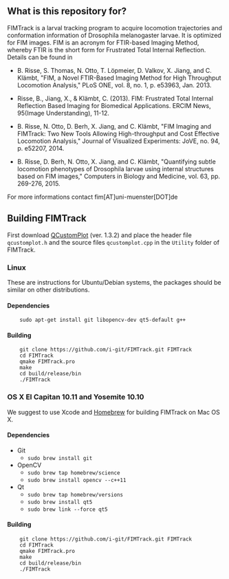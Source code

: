 ## What is this repository for?

FIMTrack is a larval tracking program to acquire locomotion trajectories
and conformation information of Drosophila melanogaster larvae. It is
optimized for FIM images. FIM is an acronym for FTIR-based Imaging Method,
whereby FTIR is the short form for Frustrated Total Internal Reflection.
Details can be found in

- B. Risse, S. Thomas, N. Otto, T. Löpmeier, D. Valkov, X. Jiang, and
  C. Klämbt, "FIM, a Novel FTIR-Based Imaging Method for High
  Throughput Locomotion Analysis," PLoS ONE, vol. 8, no. 1, p. e53963,
  Jan. 2013.

- Risse, B., Jiang, X., & Klämbt, C. (2013). FIM: Frustrated Total
  Internal Reflection Based Imaging for Biomedical Applications.
  ERCIM News, 95(Image Understanding), 11-12.

- B. Risse, N. Otto, D. Berh, X. Jiang, and C. Klämbt, "FIM Imaging
  and FIMTrack: Two New Tools Allowing High-throughput and Cost
  Effective Locomotion Analysis," Journal of Visualized Experiments:
  JoVE, no. 94, p. e52207, 2014.

- B. Risse, D. Berh, N. Otto, X. Jiang, and C. Klämbt, "Quantifying subtle
  locomotion phenotypes of Drosophila larvae using internal structures
  based on FIM images," Computers in Biology and Medicine, vol. 63,
  pp. 269-276, 2015.

For more informations contact fim[AT]uni-muenster[DOT]de


## Building FIMTrack

First download [QCustomPlot](http://www.qcustomplot.com/) (ver. 1.3.2) and place the header file `qcustomplot.h` and the source files `qcustomplot.cpp` in the `Utility` folder of FIMTrack.

### Linux
These are instructions for Ubuntu/Debian systems, the packages should be similar on other distributions.

#### Dependencies
        sudo apt-get install git libopencv-dev qt5-default g++

#### Building
        git clone https://github.com/i-git/FIMTrack.git FIMTrack
        cd FIMTrack
        qmake FIMTrack.pro
        make
        cd build/release/bin
        ./FIMTrack

### OS X El Capitan 10.11 and Yosemite 10.10
We suggest to use Xcode and [Homebrew](http://brew.sh/) for building FIMTrack on Mac OS X.

#### Dependencies
* Git
    * `sudo brew install git`
* OpenCV
    * `sudo brew tap homebrew/science`
    * `sudo brew install opencv --c++11`
* Qt
    * `sudo brew tap homebrew/versions`
    * `sudo brew install qt5`
    * `sudo brew link --force qt5`

#### Building
        git clone https://github.com/i-git/FIMTrack.git FIMTrack
        cd FIMTrack
        qmake FIMTrack.pro
        make
        cd build/release/bin
        ./FIMTrack
